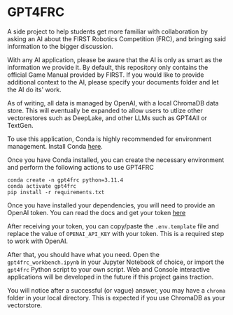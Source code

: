 # GPT4FRC

A side project to help students get more familiar with collaboration by asking an AI about the FIRST Robotics Competition (FRC), and bringing said information to the bigger discussion.

With any AI application, please be aware that the AI is only as smart as the information we provide it. By default, this repository only contains the official Game Manual provided by FIRST. If you would like to provide additional context to the AI, please specify your documents folder and let the AI do its' work.

As of writing, all data is managed by OpenAI, with a local ChromaDB data store. This will eventually be expanded to allow users to utlize other vectorestores such as DeepLake, and other LLMs such as GPT4All or TextGen.

To use this application, Conda is highly recommended for environment management. Install Conda [here](https://conda.io/projects/conda/en/latest/user-guide/install/index.html).

Once you have Conda installed, you can create the necessary environment and perform the following actions to use GPT4FRC
```shell
conda create -n gpt4frc python=3.11.4
conda activate gpt4frc
pip install -r requirements.txt
```

Once you have installed your dependencies, you will need to provide an OpenAI token. You can read the docs and get your token [here](https://platform.openai.com/docs/api-reference)

After receiving your token, you can copy/paste the `.env.template` file and replace the value of `OPENAI_API_KEY` with your token. This is a required step to work with OpenAI.

After that, you should have what you need. Open the `gpt4frc_workbench.ipynb` in your Jupyter Notebook of choice, or import the `gpt4frc` Python script to your own script. Web and Console interactive applications will be developed in the future if this project gains traction.

You will notice after a successful (or vague) answer, you may have a `chroma` folder in your local directory. This is expected if you use ChromaDB as your vectorstore.